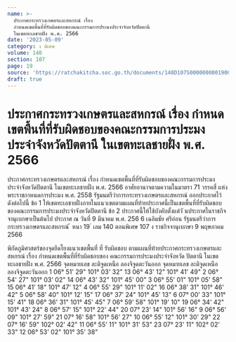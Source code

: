 ```yaml
---
name: >-
  ประกาศกระทรวงเกษตรและสหกรณ์ เรื่อง
  กำหนดเขตพื้นที่ที่รับผิดชอบของคณะกรรมการประมงประจำจังหวัดปัตตานี
  ในเขตทะเลชายฝั่ง พ.ศ. 2566
date: '2023-05-09'
category: ง พิเศษ
volume: 140
section: 107
page: 19
source: 'https://ratchakitcha.soc.go.th/documents/140D107S0000000001900.pdf'
draft: true
---
```


# ประกาศกระทรวงเกษตรและสหกรณ์ เรื่อง กำหนดเขตพื้นที่ที่รับผิดชอบของคณะกรรมการประมงประจำจังหวัดปัตตานี ในเขตทะเลชายฝั่ง พ.ศ. 2566

ประกาศกระทรวงเกษตรและสหกรณ์ เรื่อง กำหนดเขตพื้นที่ที่รับผิดชอบของคณะกรรมการประมงประจำจังหวัดปัตตานี ในเขตทะเลชายฝั่ง พ.ศ. 2566 อาศัยอานาจตามความในมาตรา 71 วรรคสี่ แห่งพระราชกาหนดการประมง พ.ศ. 2558 รัฐมนตรีว่าการกระทรวงเกษตรและสหกรณ์ ออกประกาศไว้ ดังต่อไปนี้ ข้อ 1 ให้เขตทะเลชายฝั่งภายในแนวเขตตามแผนที่ท้ายประกาศนี้เป็นเขตพื้นที่ที่รับผิดชอบ ของคณะกรรมการประมงประจำจังหวัดปัตตานี ข้อ 2 ประกาศนี้ให้ใช้บังคับตั้งแต่วั นประกาศในราชกิจจานุเบกษาเป็นต้นไป ประกาศ ณ วันที่ 9 มีนาคม พ.ศ. 256 6 เฉลิมชัย ศรีอ่อน รัฐมนตรีว่าการกระทรวงเกษตรและสหกรณ์ ้ หนา 19 ่ เลม 140 ตอนพิเศษ 107 ง ราชกิจจานุเบกษา 9 พฤษภาคม 2566



พิกัดภูมิศาสตร์ของจุดยึดโยงแนวเขตพื้นที่ ที่ รับผิดชอบ ตามแผนที่ท้ายประกาศกระทรวงเกษตรและสหกรณ์ เรื่อง กําหนดเขตพื้นที่ที่รับผิดชอบของ คณะกรรมการประมงประจําจังหวัด ปัตตานี ในเขตทะเลชายฝั่ง พ.ศ. 2566 จุดหมายเลข ละติจูดเหนือ ลองจิจูดตะวันออก จุดหมายเลข ละติจูดเหนือ ลองจิจูดตะวันออก 1 06° 51' 29" 101° 03' 32" 13 06° 43' 12" 101° 41' 49" 2 06° 54' 27" 101° 03' 02" 14 06° 43' 32" 101° 45' 00" 3 06° 55' 01" 101° 05' 58" 15 06° 41' 18" 101° 47' 12" 4 06° 55' 29" 101° 11' 02" 16 06° 38' 31" 101° 46' 42" 5 06° 58' 40" 101° 12' 15" 17 06° 37' 24" 101° 45' 13" 6 07° 00' 33" 101° 15' 41" 18 06° 36' 31" 101° 45' 45" 7 06° 59' 58" 101° 19' 10" 19 06° 34' 42" 101° 43' 24" 8 06° 57' 15" 101° 22' 44" 20 07° 23' 14" 101° 56' 16" 9 06° 56' 09" 101° 27' 59" 21 07° 16' 58" 101° 56' 27" 10 06° 55' 12" 101° 30' 29" 22 07° 16' 59" 102° 02' 42" 11 06° 55' 11" 101° 31' 53" 23 07° 23' 11" 102° 02' 33" 12 06° 53' 02" 101° 35' 38"
